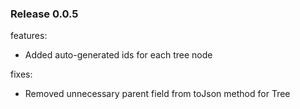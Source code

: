 ### Release 0.0.5

features:
- Added auto-generated ids for each tree node

fixes:
- Removed unnecessary parent field from toJson method for Tree